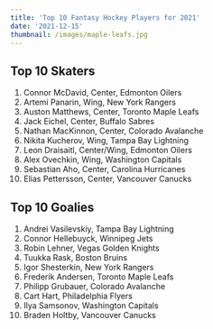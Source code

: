 ```yaml
---
title: 'Top 10 Fantasy Hockey Players for 2021'
date: '2021-12-15'
thumbnail: /images/maple-leafs.jpg
---
```


## Top 10 Skaters


1. Connor McDavid, Center, Edmonton Oilers
2. Artemi Panarin, Wing, New York Rangers
3. Auston Matthews, Center, Toronto Maple Leafs
4. Jack Eichel, Center, Buffalo Sabres
5. Nathan MacKinnon, Center, Colorado Avalanche
6. Nikita Kucherov, Wing, Tampa Bay Lightning
7. Leon Draisaitl, Center/Wing, Edmonton Oilers
8. Alex Ovechkin, Wing, Washington Capitals
9. Sebastian Aho, Center, Carolina Hurricanes
10. Elias Pettersson, Center, Vancouver Canucks

## Top 10 Goalies

1. Andrei Vasilevskiy, Tampa Bay Lightning
2. Connor Hellebuyck, Winnipeg Jets
3. Robin Lehner, Vegas Golden Knights
4. Tuukka Rask, Boston Bruins
5. Igor Shesterkin, New York Rangers
6. Frederik Andersen, Toronto Maple Leafs
7. Philipp Grubauer, Colorado Avalanche
8. Cart Hart, Philadelphia Flyers
9. Ilya Samsonov, Washington Capitals
10. Braden Holtby, Vancouver Canucks
    